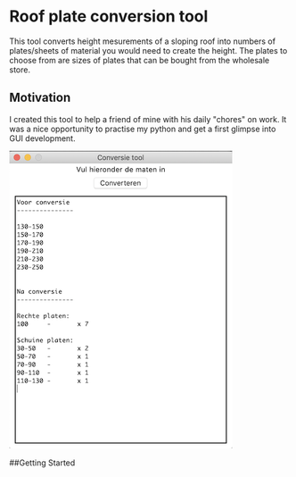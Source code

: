 # Roof plate conversion tool
This tool converts height mesurements of a sloping roof into numbers of plates/sheets of material you would need to create the height. The plates to choose from are sizes of plates that can be bought from the wholesale store.

## Motivation
I created this tool to help a friend of mine with his daily "chores" on work. It was a nice opportunity to practise my python and get a first glimpse into GUI development.

![alt text](https://github.com/Zitzak/roof_plate_calculator/blob/master/Conversion%20Tool.png)


##Getting Started
